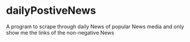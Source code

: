 # dailyPostiveNews
A program to scrape through daily News of popular News media and only show me the links of the non-negative News
